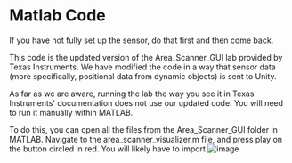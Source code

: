 # Matlab Code

If you have not fully set up the sensor, do that first and then come back.

This code is the updated version of the Area_Scanner_GUI lab provided by Texas Instruments. We have modified the code in a way that sensor data (more specifically, positional data from dynamic objects) is sent to Unity.

As far as we are aware, running the lab the way you see it in Texas Instruments' documentation does not use our updated code. You will need to run it manually within MATLAB.

To do this, you can open all the files from the Area_Scanner_GUI folder in MATLAB. Navigate to the area_scanner_visualizer.m file, and press play on the button circled in red. You will likely have to import 
![image](https://github.com/8dylan7/proximitry/assets/96851333/65d4669c-1098-479d-9866-43761951ff4f)

